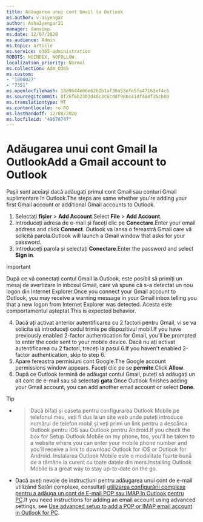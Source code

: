 ```yaml
---
title: Adăugarea unui cont Gmail la Outlook
ms.author: v-aiyengar
author: AshaIyengar21
manager: dansimp
ms.date: 12/07/2020
ms.audience: Admin
ms.topic: article
ms.service: o365-administration
ROBOTS: NOINDEX, NOFOLLOW
localization_priority: Normal
ms.collection: Adm_O365
ms.custom:
- "1800027"
- "7351"
ms.openlocfilehash: 18d9b44e06e62b2b1af30a53efe5fa47163ef4c6
ms.sourcegitcommit: 0f26f6b23b3d48c3c6cddf98bc41df484f16cb00
ms.translationtype: MT
ms.contentlocale: ro-RO
ms.lasthandoff: 12/08/2020
ms.locfileid: "49678747"
---
```

# <a name="add-a-gmail-account-to-outlook"></a><span data-ttu-id="2f594-102">Adăugarea unui cont Gmail la Outlook</span><span class="sxs-lookup"><span data-stu-id="2f594-102">Add a Gmail account to Outlook</span></span>

<span data-ttu-id="2f594-103">Pașii sunt aceiași dacă adăugați primul cont Gmail sau conturi Gmail suplimentare în Outlook.</span><span class="sxs-lookup"><span data-stu-id="2f594-103">The steps are same whether you're adding your first Gmail account or additional Gmail accounts to Outlook.</span></span>

1. <span data-ttu-id="2f594-104">Selectați **fișier**  >  **Add Account**.</span><span class="sxs-lookup"><span data-stu-id="2f594-104">Select **File** > **Add Account**.</span></span>
1. <span data-ttu-id="2f594-105">Introduceți adresa de e-mail și faceți clic pe **Conectare**.</span><span class="sxs-lookup"><span data-stu-id="2f594-105">Enter your email address and click **Connect**.</span></span> <span data-ttu-id="2f594-106">Outlook va lansa o fereastră Gmail care vă solicită parola.</span><span class="sxs-lookup"><span data-stu-id="2f594-106">Outlook will launch a Gmail window that asks for your password.</span></span> 
1. <span data-ttu-id="2f594-107">Introduceți parola și selectați **Conectare**.</span><span class="sxs-lookup"><span data-stu-id="2f594-107">Enter the password and select **Sign in**.</span></span>
> [!IMPORTANT]
> <span data-ttu-id="2f594-108">După ce vă conectați contul Gmail la Outlook, este posibil să primiți un mesaj de avertizare în inboxul Gmail, care vă spune că s-a detectat un nou logon din Internet Explorer.</span><span class="sxs-lookup"><span data-stu-id="2f594-108">Once you connect your Gmail account to Outlook, you may receive a warning message in your Gmail inbox telling you that a new logon from Internet Explorer was detected.</span></span> <span data-ttu-id="2f594-109">Acesta este comportamentul așteptat.</span><span class="sxs-lookup"><span data-stu-id="2f594-109">This is expected behavior.</span></span>
4. <span data-ttu-id="2f594-110">Dacă ați activat anterior autentificarea cu 2 factori pentru Gmail, vi se va solicita să introduceți codul trimis pe dispozitivul mobil.</span><span class="sxs-lookup"><span data-stu-id="2f594-110">If you have previously enabled 2-factor authentication for Gmail, you'll be prompted to enter the code sent to your mobile device.</span></span> <span data-ttu-id="2f594-111">Dacă nu ați activat autentificarea cu 2 factori, treceți la pasul 6.</span><span class="sxs-lookup"><span data-stu-id="2f594-111">If you haven't enabled 2-factor authentication, skip to step 6.</span></span>
1. <span data-ttu-id="2f594-112">Apare fereastra permisiuni cont Google.</span><span class="sxs-lookup"><span data-stu-id="2f594-112">The Google account permissions window appears.</span></span> <span data-ttu-id="2f594-113">Faceți clic pe se **permite**.</span><span class="sxs-lookup"><span data-stu-id="2f594-113">Click **Allow**.</span></span>
1. <span data-ttu-id="2f594-114">După ce Outlook termină de adăugat contul Gmail, puteți să adăugați un alt cont de e-mail sau să selectați **gata**.</span><span class="sxs-lookup"><span data-stu-id="2f594-114">Once Outlook finishes adding your Gmail account, you can add another email account or select **Done**.</span></span>
> [!TIP]
- > <span data-ttu-id="2f594-115">Dacă bifați și caseta pentru configurarea Outlook Mobile pe telefonul meu, veți fi dus la un site web unde puteți introduce numărul de telefon mobil și veți primi un link pentru a descărca Outlook pentru iOS sau Outlook pentru Android.</span><span class="sxs-lookup"><span data-stu-id="2f594-115">If you check the box for Setup Outlook Mobile on my phone, too, you'll be taken to a website where you can enter your mobile phone number and you'll receive a link to download Outlook for iOS or Outlook for Android.</span></span> <span data-ttu-id="2f594-116">Instalarea Outlook Mobile este o modalitate foarte bună de a rămâne la curent cu toate datele din mers.</span><span class="sxs-lookup"><span data-stu-id="2f594-116">Installing Outlook Mobile is a great way to stay up-to-date on the go.</span></span>
- <span data-ttu-id="2f594-117">Dacă aveți nevoie de instrucțiuni pentru adăugarea unui cont de e-mail utilizând Setări complexe, consultați [utilizarea configurării complexe pentru a adăuga un cont de E-mail POP sau IMAP în Outlook pentru PC](https://support.microsoft.com/office/change-or-update-email-account-settings-in-outlook-for-windows-560a9065-3c3a-4ec5-a24f-cdb9a8d622a2#bkmk_advanced).</span><span class="sxs-lookup"><span data-stu-id="2f594-117">If you need instructions for adding an email account using advanced settings, see [Use advanced setup to add a POP or IMAP email account in Outlook for PC](https://support.microsoft.com/office/change-or-update-email-account-settings-in-outlook-for-windows-560a9065-3c3a-4ec5-a24f-cdb9a8d622a2#bkmk_advanced).</span></span>
